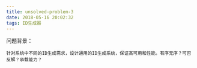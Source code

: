 ```yaml
---
title: unsolved-problem-3
date: 2018-05-16 20:02:32
tags: ID生成器
---
```



问题背景：

    针对系统中不同的ID生成需求，设计通用的ID生成系统，保证高可用和性能。有序无序？可否反解？承载能力？